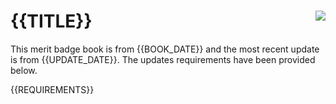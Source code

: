 <style>
    img.badge {
        float: right;
        margin-left: 10px;
    }
</style>

# {{TITLE}} <img src="{{IMAGE_LINK}}" class="badge">

This merit badge book is from {{BOOK_DATE}} and the most recent update is from {{UPDATE_DATE}}.
The updates requirements have been provided below.

{{REQUIREMENTS}}